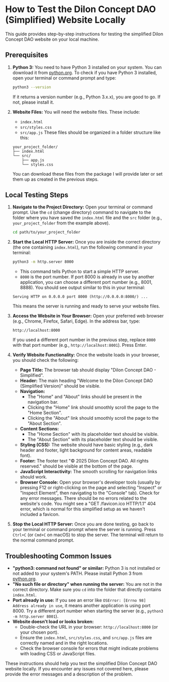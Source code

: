 # How to Test the Dilon Concept DAO (Simplified) Website Locally

This guide provides step-by-step instructions for testing the simplified Dilon Concept DAO website on your local machine.

## Prerequisites

1.  **Python 3:** You need to have Python 3 installed on your system. You can download it from [python.org](https://www.python.org/downloads/). To check if you have Python 3 installed, open your terminal or command prompt and type:
    ```bash
    python3 --version
    ```
    If it returns a version number (e.g., Python 3.x.x), you are good to go. If not, please install it.

2.  **Website Files:** You will need the website files. These include:
    *   `index.html`
    *   `src/styles.css`
    *   `src/app.js`
    These files should be organized in a folder structure like this:
    ```
    your_project_folder/
    ├── index.html
    └── src/
        ├── app.js
        └── styles.css
    ```
    You can download these files from the package I will provide later or set them up as created in the previous steps.

## Local Testing Steps

1.  **Navigate to the Project Directory:**
    Open your terminal or command prompt.
    Use the `cd` (change directory) command to navigate to the folder where you have saved the `index.html` file and the `src` folder (e.g., `your_project_folder` from the example above).
    ```bash
    cd path/to/your_project_folder
    ```

2.  **Start the Local HTTP Server:**
    Once you are inside the correct directory (the one containing `index.html`), run the following command in your terminal:
    ```bash
    python3 -m http.server 8000
    ```
    *   This command tells Python to start a simple HTTP server.
    *   `8000` is the port number. If port 8000 is already in use by another application, you can choose a different port number (e.g., 8001, 8888).
    You should see output similar to this in your terminal:
    ```
    Serving HTTP on 0.0.0.0 port 8000 (http://0.0.0.0:8000/) ...
    ```
    This means the server is running and ready to serve your website files.

3.  **Access the Website in Your Browser:**
    Open your preferred web browser (e.g., Chrome, Firefox, Safari, Edge).
    In the address bar, type:
    ```
    http://localhost:8000
    ```
    If you used a different port number in the previous step, replace `8000` with that port number (e.g., `http://localhost:8001`).
    Press Enter.

4.  **Verify Website Functionality:**
    Once the website loads in your browser, you should check the following:
    *   **Page Title:** The browser tab should display "Dilon Concept DAO - Simplified".
    *   **Header:** The main heading "Welcome to the Dilon Concept DAO (Simplified Version)" should be visible.
    *   **Navigation:**
        *   The "Home" and "About" links should be present in the navigation bar.
        *   Clicking the "Home" link should smoothly scroll the page to the "Home Section".
        *   Clicking the "About" link should smoothly scroll the page to the "About Section".
    *   **Content Sections:**
        *   The "Home Section" with its placeholder text should be visible.
        *   The "About Section" with its placeholder text should be visible.
    *   **Styling (CSS):** The website should have basic styling (e.g., dark header and footer, light background for content areas, readable font).
    *   **Footer:** The footer text "© 2025 Dilon Concept DAO. All rights reserved." should be visible at the bottom of the page.
    *   **JavaScript Interactivity:** The smooth scrolling for navigation links should work.
    *   **Browser Console:** Open your browser's developer tools (usually by pressing F12 or right-clicking on the page and selecting "Inspect" or "Inspect Element", then navigating to the "Console" tab). Check for any error messages. There should be no errors related to the website's code. You might see a "GET /favicon.ico HTTP/1.1" 404 error, which is normal for this simplified setup as we haven't included a favicon.

5.  **Stop the Local HTTP Server:**
    Once you are done testing, go back to your terminal or command prompt where the server is running.
    Press `Ctrl+C` (or `Cmd+C` on macOS) to stop the server.
    The terminal will return to the normal command prompt.

## Troubleshooting Common Issues

*   **"python3: command not found" or similar:** Python 3 is not installed or not added to your system's PATH. Please install Python 3 from [python.org](https://www.python.org).
*   **"No such file or directory" when running the server:** You are not in the correct directory. Make sure you `cd` into the folder that directly contains `index.html`.
*   **Port already in use:** If you see an error like `OSError: [Errno 98] Address already in use`, it means another application is using port 8000. Try a different port number when starting the server (e.g., `python3 -m http.server 8001`).
*   **Website doesn't load or looks broken:**
    *   Double-check the URL in your browser: `http://localhost:8000` (or your chosen port).
    *   Ensure the `index.html`, `src/styles.css`, and `src/app.js` files are correctly named and in the right locations.
    *   Check the browser console for errors that might indicate problems with loading CSS or JavaScript files.

These instructions should help you test the simplified Dilon Concept DAO website locally. If you encounter any issues not covered here, please provide the error messages and a description of the problem.
